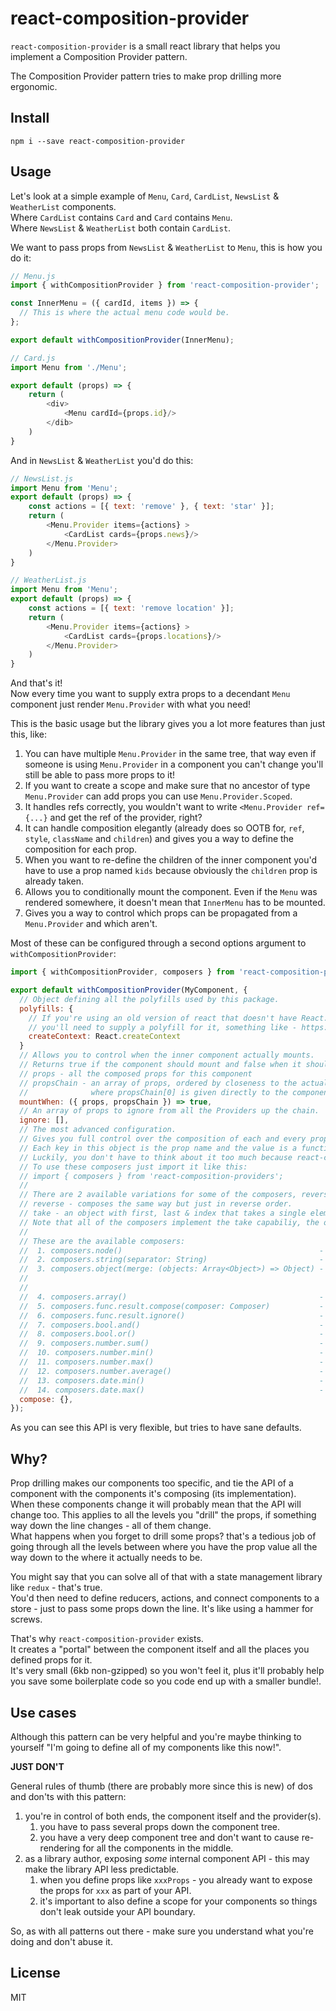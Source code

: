 # react-composition-provider

`react-composition-provider` is a small react library that helps you implement a Composition Provider pattern.

The Composition Provider pattern tries to make prop drilling more ergonomic.

## Install

```
npm i --save react-composition-provider
```

## Usage

Let's look at a simple example of `Menu`, `Card`, `CardList`, `NewsList` & `WeatherList` components. </br>
Where `CardList` contains `Card` and `Card` contains `Menu`. </br>
Where `NewsList` & `WeatherList` both contain `CardList`. </br>

We want to pass props from `NewsList`  & `WeatherList` to `Menu`, this is how you do it:

```js
// Menu.js
import { withCompositionProvider } from 'react-composition-provider';

const InnerMenu = ({ cardId, items }) => {
  // This is where the actual menu code would be.
};

export default withCompositionProvider(InnerMenu);

// Card.js
import Menu from './Menu';

export default (props) => {
    return (
        <div>
            <Menu cardId={props.id}/>
        </dib>
    )
}
```

And in `NewsList` & `WeatherList` you'd do this:

```js
// NewsList.js
import Menu from 'Menu';
export default (props) => {
    const actions = [{ text: 'remove' }, { text: 'star' }];
    return (
        <Menu.Provider items={actions} >
            <CardList cards={props.news}/>
        </Menu.Provider>
    )
}

// WeatherList.js
import Menu from 'Menu';
export default (props) => {
    const actions = [{ text: 'remove location' }];
    return (
        <Menu.Provider items={actions} >
            <CardList cards={props.locations}/>
        </Menu.Provider>
    )
}
```

And that's it!</br>
Now every time you want to supply extra props to a decendant `Menu` component just render `Menu.Provider` with what you need!

This is the basic usage but the library gives you a lot more features than just this, like:

1. You can have multiple `Menu.Provider` in the same tree, that way even if someone is using `Menu.Provider` in a component you can't change you'll still be able to pass more props to it!
2. If you want to create a scope and make sure that no ancestor of type `Menu.Provider` can add props you can use `Menu.Provider.Scoped`.
3. It handles refs correctly, you wouldn't want to write `<Menu.Provider ref={...}` and get the ref of the provider, right?
4. It can handle composition elegantly (already does so OOTB for, `ref`, `style`, `className` and `children`) and gives you a way to define the composition for each prop.
5. When you want to re-define the children of the inner component you'd have to use a prop named `kids` because obviously the `children` prop is already taken.
6. Allows you to conditionally mount the component. Even if the `Menu` was rendered somewhere, it doesn't mean that `InnerMenu` has to be mounted.
7. Gives you a way to control which props can be propagated from a `Menu.Provider` and which aren't.

Most of these can be configured through a second options argument to `withCompositionProvider`:

```js
import { withCompositionProvider, composers } from 'react-composition-provider';

export default withCompositionProvider(MyComponent, {
  // Object defining all the polyfills used by this package.
  polyfills: {
    // If you're using an old version of react that doesn't have React.createContext,
    // you'll need to supply a polyfill for it, something like - https://github.com/jamiebuilds/create-react-context
    createContext: React.createContext
  }
  // Allows you to control when the inner component actually mounts.
  // Returns true if the component should mount and false when it shouldn't.
  // props - all the composed props for this component
  // propsChain - an array of props, ordered by closeness to the actual component.
  //              where propsChain[0] is given directly to the component and propsChain[1] is the closest Provider, and so on.
  mountWhen: ({ props, propsChain }) => true,
  // An array of props to ignore from all the Providers up the chain.
  ignore: [],
  // The most advanced configuration.
  // Gives you full control over the composition of each and every prop.
  // Each key in this object is the prop name and the value is a function that composes it and returns said composition.
  // Luckily, you don't have to think about it too much because react-composition-provider comes with a built-in set of composers.
  // To use these composers just import it like this:
  // import { composers } from 'react-composition-providers';
  //
  // There are 2 available variations for some of the composers, reverse or take.
  // reverse - composes the same way but just in reverse order.
  // take - an object with first, last & index that takes a single element from the array.
  // Note that all of the composers implement the take capabiliy, the ones marked with reverse can also use that capability.
  //
  // These are the available composers:
  //  1. composers.node()                                            - combines an array of nodes as siblings using React.Fragment. (reverse)
  //  2. composers.string(separator: String)                         - combines an array of strings with the given separator (defaults to " " - space). (reverse)
  //  3. composers.object(merge: (objects: Array<Object>) => Object) - combines an array of objects by merging them together.
  //                                                                   the first one is the least specific and the last is the most specific.
  //                                                                   the merge callback takes in an array of objects and returns a merged object (defaults to Object.assign). (reverse)
  //  4. composers.array()                                           - combines an array of arrays to a single array (essentially a flatMap). (reverse)
  //  5. composers.func.result.compose(composer: Composer)           - executes each function in the array sequentially, the composer parameter is used to combine the results.
  //  6. composers.func.result.ignore()                              - executes each function in the array sequentially and ignores the result.
  //  7. composers.bool.and()                                        - combines an array of booleans to a single boolean value by "&&" all of them together.
  //  8. composers.bool.or()                                         - combines an array of booleans to a single boolean value by "||" all of them together.
  //  9. composers.number.sum()                                      - gets the sum of the array of numbers.
  //  10. composers.number.min()                                     - gets the minimum number of the array of numbers.
  //  11. composers.number.max()                                     - gets the maximum number of the array of numbers
  //  12. composers.number.average()                                 - gets the average of the array of numbers.
  //  13. composers.date.min()                                       - gets the minimum date of the array of dates.
  //  14. composers.date.max()                                       - gets the maximum date of the array of dates.
  compose: {},
});
```

As you can see this API is very flexible, but tries to have sane defaults.

## Why?
Prop drilling makes our components too specific, and tie the API of a component with the components it's composing (its implementation). </br>
When these components change it will probably mean that the API will change too.
This applies to all the levels you "drill" the props, if something way down the line changes - all of them change. </br>
What happens when you forget to drill some props? that's a tedious job of going through all the levels between where you have the prop value all the way down to the where it actually needs to be. </br>

You might say that you can solve all of that with a state management library like `redux` - that's true. </br>
You'd then need to define reducers, actions, and connect components to a store - just to pass some props down the line. It's like using a hammer for screws. </br>

That's why `react-composition-provider` exists.</br>
It creates a "portal" between the component itself and all the places you defined props for it.</br>
It's very small (6kb non-gzipped) so you won't feel it, plus it'll probably help you save some boilerplate code so you code end up with a smaller bundle!.</br>

## Use cases

Although this pattern can be very helpful and you're maybe thinking to yourself "I'm going to define all of my components like this now!".

**JUST DON'T**

General rules of thumb (there are probably more since this is new) of dos and don'ts with this pattern:

1. you're in control of both ends, the component itself and the provider(s).
   1. you have to pass several props down the component tree.
   2. you have a very deep component tree and don't want to cause re-rendering for all the components in the middle.
2. as a library author, exposing _some_ internal component API - this may make the library API less predictable.
   1. when you define props like `xxxProps` - you already want to expose the props for `xxx` as part of your API.
   2. it's important to also define a scope for your components so things don't leak outside your API boundary.

So, as with all patterns out there - make sure you understand what you're doing and don't abuse it.

## License

MIT
